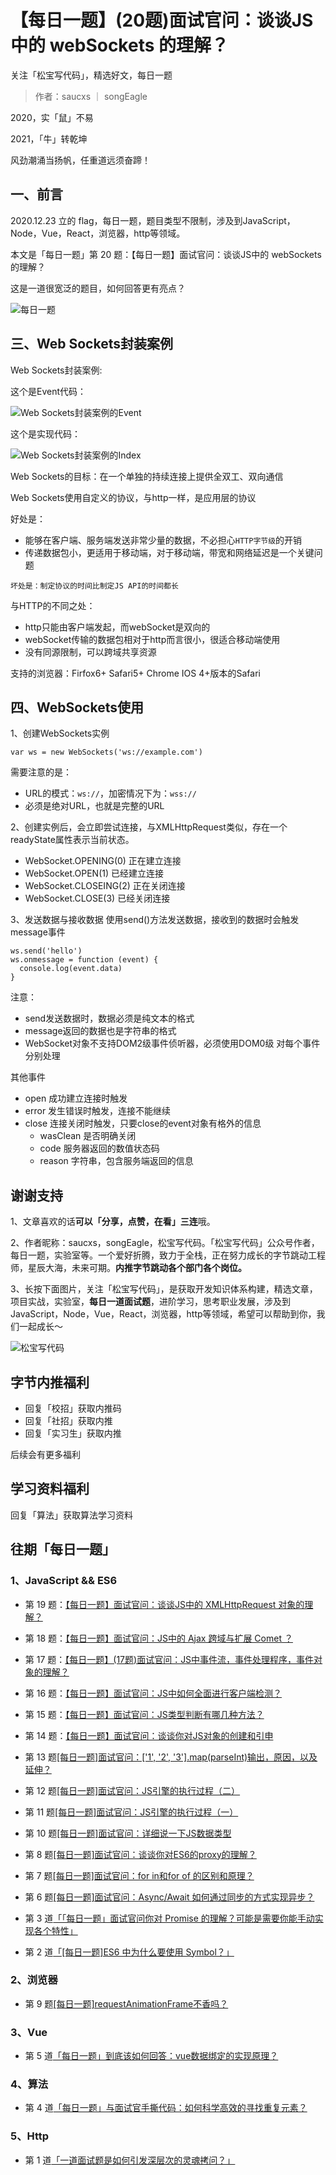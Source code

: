 # 【每日一题】(20题)面试官问：谈谈JS中的 webSockets 的理解？

关注「松宝写代码」，精选好文，每日一题

>作者：saucxs ｜ songEagle

2020，实「鼠」不易

2021，「牛」转乾坤

风劲潮涌当扬帆，任重道远须奋蹄！

## 一、前言

2020.12.23 立的 flag，每日一题，题目类型不限制，涉及到JavaScript，Node，Vue，React，浏览器，http等领域。

本文是「每日一题」第 20 题：【每日一题】面试官问：谈谈JS中的 webSockets 的理解？

这是一道很宽泛的题目，如何回答更有亮点？

![每日一题](https://raw.githubusercontent.com/saucxs/full_stack_knowledge_list/master/daily-question/daily_question.png)


## 三、Web Sockets封装案例

Web Sockets封装案例:

这个是Event代码：

![Web Sockets封装案例的Event](./carbon_1.png)

这个是实现代码：

![Web Sockets封装案例的Index](./carbon.png)

Web Sockets的目标：在一个单独的持续连接上提供全双工、双向通信

Web Sockets使用自定义的协议，与http一样，是应用层的协议

好处是：
- 能够在客户端、服务端发送非常少量的数据，不必担心`HTTP字节级`的开销
- 传递数据包小，更适用于移动端，对于移动端，带宽和网络延迟是一个关键问题

`坏处是：制定协议的时间比制定JS API的时间都长`

与HTTP的不同之处：
- http只能由客户端发起，而webSocket是双向的
- webSocket传输的数据包相对于http而言很小，很适合移动端使用
- 没有同源限制，可以跨域共享资源

支持的浏览器：Firfox6+ Safari5+ Chrome IOS 4+版本的Safari

## 四、WebSockets使用
1、创建WebSockets实例
```
var ws = new WebSockets('ws://example.com')
```
需要注意的是：
- URL的模式：`ws://`，加密情况下为：`wss://`
- 必须是绝对URL，也就是完整的URL

2、创建实例后，会立即尝试连接，与XMLHttpRequest类似，存在一个readyState属性表示当前状态。
- WebSocket.OPENING(0) 正在建立连接
- WebSocket.OPEN(1) 已经建立连接
- WebSocket.CLOSEING(2) 正在关闭连接
- WebSocket.CLOSE(3) 已经关闭连接

3、发送数据与接收数据
使用send()方法发送数据，接收到的数据时会触发message事件
```
ws.send('hello')
ws.onmessage = function (event) {
  console.log(event.data)
}
```
注意：
- send发送数据时，数据必须是纯文本的格式
- message返回的数据也是字符串的格式
- WebSocket对象不支持DOM2级事件侦听器，必须使用DOM0级 对每个事件分别处理

其他事件
- open 成功建立连接时触发
- error 发生错误时触发，连接不能继续
- close 连接关闭时触发，只要close的event对象有格外的信息
  - wasClean 是否明确关闭
  - code 服务器返回的数值状态码
  - reason 字符串，包含服务端返回的信息


## 谢谢支持

1、文章喜欢的话**可以「分享，点赞，在看」三连**哦。

2、作者昵称：saucxs，songEagle，松宝写代码。「松宝写代码」公众号作者，每日一题，实验室等。一个爱好折腾，致力于全栈，正在努力成长的字节跳动工程师，星辰大海，未来可期。**内推字节跳动各个部门各个岗位。**

3、长按下面图片，关注「松宝写代码」，是获取开发知识体系构建，精选文章，项目实战，实验室，**每日一道面试题**，进阶学习，思考职业发展，涉及到JavaScript，Node，Vue，React，浏览器，http等领域，希望可以帮助到你，我们一起成长～

![松宝写代码](https://raw.githubusercontent.com/saucxs/full_stack_knowledge_list/master/daily-question/dongtai.gif)


## 字节内推福利
+ 回复「校招」获取内推码
+ 回复「社招」获取内推
+ 回复「实习生」获取内推

后续会有更多福利

## 学习资料福利
回复「算法」获取算法学习资料

## 往期「每日一题」

### 1、JavaScript && ES6

+ 第 19 题：[【每日一题】面试官问：谈谈JS中的 XMLHttpRequest 对象的理解？](https://mp.weixin.qq.com/s/wxIEGJVmfxq0Q-8E4tbv1A)

+ 第 18 题：[【每日一题】面试官问：JS中的 Ajax 跨域与扩展 Comet ？](https://mp.weixin.qq.com/s/mb8TRlw1yzEOfDzMyYLW2g)

+ 第 17 题：[【每日一题】(17题)面试官问：JS中事件流，事件处理程序，事件对象的理解？](https://mp.weixin.qq.com/s/mb8TRlw1yzEOfDzMyYLW2g)

+ 第 16 题：[【每日一题】面试官问：JS中如何全面进行客户端检测？](https://mp.weixin.qq.com/s/-tNI1vwdK_SAxNGRQTCd1Q)

+ 第 15 题：[【每日一题】面试官问：JS类型判断有哪几种方法？](https://mp.weixin.qq.com/s/UwVgQMaVPg6Z0SVgn4kqwA)

+ 第 14 题：[【每日一题】面试官问：谈谈你对JS对象的创建和引申](https://mp.weixin.qq.com/s/-HTpVMFMRDu8sElNv-WqIw)

+ 第 13 题[[每日一题]面试官问：['1', '2', '3'].map(parseInt)输出，原因，以及延伸？](https://mp.weixin.qq.com/s/DJ6Av4tQgJpqa8hKAPk_uA)

+ 第 12 题[[每日一题]面试官问：JS引擎的执行过程（二）](https://mp.weixin.qq.com/s/CCUsCM2vzb6S1wcwIsjQuA)

+ 第 11 题[[每日一题]面试官问：JS引擎的执行过程（一）](https://mp.weixin.qq.com/s/Lhd5N5a1b8fAstWn5H3B3Q)

+ 第 10 题[[每日一题]面试官问：详细说一下JS数据类型](https://mp.weixin.qq.com/s/wm0EGVXTTHoHMcdUxMQmKA)

+ 第 8 题[[每日一题]面试官问：谈谈你对ES6的proxy的理解？](https://mp.weixin.qq.com/s/8loJlarVrmj47XjgrZLI1w)

+ 第 7 题[[每日一题]面试官问：for in和for of 的区别和原理？](https://mp.weixin.qq.com/s/RsynH85UkAwAgIAzwxs-Ag)

+ 第 6 题[[每日一题]面试官问：Async/Await 如何通过同步的方式实现异步？](https://mp.weixin.qq.com/s/UAYBnQvekRugR8DVEUPB3Q)

+ 第 3 道[「「每日一题」面试官问你对 Promise 的理解？可能是需要你能手动实现各个特性」](https://mp.weixin.qq.com/s/QuuPd2KCp50snN7F2o3oYg)

+ 第 2 道[「[每日一题]ES6 中为什么要使用 Symbol？」](https://mp.weixin.qq.com/s/omeVJdtabo5MeN3DItDfWg)

### 2、浏览器

+ 第 9 题[[每日一题]requestAnimationFrame不香吗？](https://mp.weixin.qq.com/s/4Ob_CEiZUyoHKxffAeAYdw)


### 3、Vue

+ 第 5 道[「每日一题」到底该如何回答：vue数据绑定的实现原理？](https://mp.weixin.qq.com/s/8eo4frdB-zMA7nD_1wdnLw)

### 4、算法

+ 第 4 道[「每日一题」与面试官手撕代码：如何科学高效的寻找重复元素？](https://mp.weixin.qq.com/s/jFZ_2f272LhBBPuuLaWnyg)

### 5、Http

+ 第 1 道[「一道面试题是如何引发深层次的灵魂拷问？」](https://mp.weixin.qq.com/s/O8j9gM5tD5rjLz1kdda3LA)

